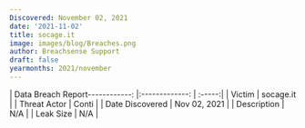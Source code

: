 ```yaml
---
Discovered: November 02, 2021
date: '2021-11-02'
title: socage.it
image: images/blog/Breaches.png
author: Breachsense Support
draft: false
yearmonths: 2021/november
---
```


| Data Breach Report------------:   |:-------------:    | :-----:|
| Victim    | socage.it      | 
| Threat Actor    | Conti      | 
| Date Discovered    | Nov 02, 2021      | 
| Description    | N/A      | 
| Leak Size    | N/A      | 

